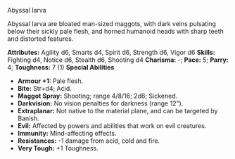 Abyssal larva

Abyssal larva are bloated man-sized maggots, with dark veins
pulsating below their sickly pale flesh, and horned humanoid heads with
sharp teeth and distorted features.

**Attributes:** Agility d6, Smarts d4, Spirit d6, Strength d6, Vigor d6
**Skills:** Fighting d4, Notice d6, Stealth d6, Shooting d4
**Charisma:** -; **Pace:** 5; **Parry:** 4; **Toughness:** 7 (1)
**Special Abilities**
- **Armour +1:** Pale flesh.
- **Bite:** Str+d4; Acid.
- **Maggot Spray:** Shooting; range 4/8/16; 2d6; Sickened.
- **Darkvision:** No vision penalties for darkness (range 12").
- **Extraplanar:** Not native to the material plane, and can be targeted
by Banish.
- **Evil:** Affected by powers and abilities that work on evil
creatures.
- **Immunity:** Mind-affecting effects.
- **Resistances:** -1 damage from acid, cold and fire.
- **Very Tough:** +1 Toughness.

